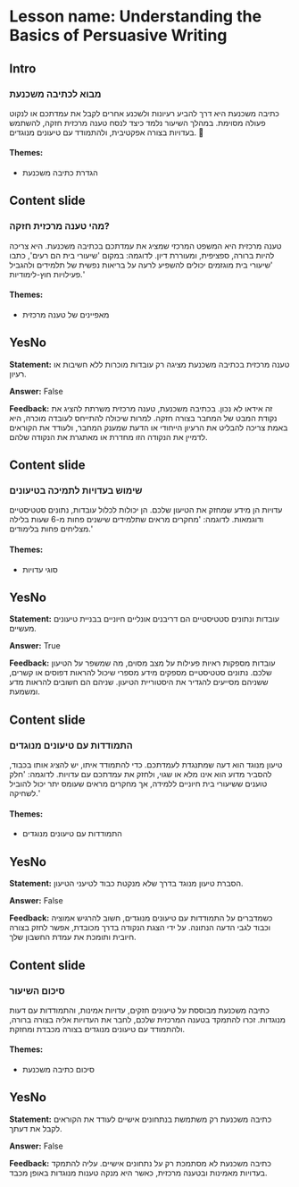 # Lesson name: Understanding the Basics of Persuasive Writing

## Intro

### מבוא לכתיבה משכנעת

כתיבה משכנעת היא דרך להביע רעיונות ולשכנע אחרים לקבל את עמדתכם או לנקוט פעולה מסוימת. במהלך השיעור נלמד כיצד לנסח טענה מרכזית חזקה, להשתמש בעדויות בצורה אפקטיבית, ולהתמודד עם טיעונים מנוגדים. 🚀

#### **Themes:**
- הגדרת כתיבה משכנעת

## Content slide

### מהי טענה מרכזית חזקה?

טענה מרכזית היא המשפט המרכזי שמציג את עמדתכם בכתיבה משכנעת. היא צריכה להיות ברורה, ספציפית, ומעוררת דיון. לדוגמה: במקום 'שיעורי בית הם רעים', כתבו 'שיעורי בית מוגזמים יכולים להשפיע לרעה על בריאות נפשית של תלמידים ולהגביל פעילויות חוץ-לימודיות.'

#### **Themes:**
- מאפיינים של טענה מרכזית

## YesNo

**Statement:** טענה מרכזית בכתיבה משכנעת מציגה רק עובדות מוכרות ללא חשיבות או רעיון.

**Answer:** False

**Feedback:**
זה אידאו לא נכון. בכתיבה משכנעת, טענה מרכזית משרתת להציג את נקודת המבט של המחבר בצורה חזקה. למרות שיכולה להתייחס לעובדה מוכרה, היא באמת צריכה להבליט את הרעיון הייחודי או הדעת שמענק המחבר, ולעודד את הקוראים לדמיין את הנקודה הזו מחדרת או מאתגרת את הנקודה שלהם.


## Content slide

### שימוש בעדויות לתמיכה בטיעונים

עדויות הן מידע שמחזק את הטיעון שלכם. הן יכולות לכלול עובדות, נתונים סטטיסטיים ודוגמאות. לדוגמה: 'מחקרים מראים שתלמידים שישנים פחות מ-6 שעות בלילה מצליחים פחות בלימודים.'

#### **Themes:**
- סוגי עדויות

## YesNo

**Statement:** עובדות ונתונים סטטיסטיים הם דריבנים אונליים חיוניים בבניית טיעונים מעשיים.

**Answer:** True

**Feedback:**
עובדות מספקות ראיות פעילות על מצב מסוים, מה שמשפר על הטיעון שלכם. נתונים סטטיסטיים מספקים מידע מספרי שיכול להראות דפוסים או קשרים, ששניהם מסייעים להגדיר את היסטוריית הטיעון. שניהם הם חשובים להראות מדע ומשמעת.


## Content slide

### התמודדות עם טיעונים מנוגדים

טיעון מנוגד הוא דעה שמתנגדת לעמדתכם. כדי להתמודד איתו, יש להציג אותו בכבוד, להסביר מדוע הוא אינו מלא או שגוי, ולחזק את עמדתכם עם עדויות. לדוגמה: 'חלק טוענים ששיעורי בית חיוניים ללמידה, אך מחקרים מראים שעומס יתר יכול להוביל לשחיקה.'

#### **Themes:**
- התמודדות עם טיעונים מנוגדים

## YesNo

**Statement:** הסברת טיעון מנוגד בדרך שלא מנקטת כבוד לטיעני הטיעון.

**Answer:** False

**Feedback:**
כשמדברים על התמודדות עם טיעונים מנוגדים, חשוב להרגיש אמוציה וכבוד לגבי הדעה הנתונה. על ידי הצגת הנקודה בדרך מכובדת, אפשר לחזק בצורה חיובית ותומכת את עמדת החשבון שלך.


## Content slide

### סיכום השיעור

כתיבה משכנעת מבוססת על טיעונים חזקים, עדויות אמינות, והתמודדות עם דעות מנוגדות. זכרו להתמקד בטענה המרכזית שלכם, לחבר את העדויות אליה בצורה ברורה, ולהתמודד עם טיעונים מנוגדים בצורה מכבדת ומחזקת.

#### **Themes:**
- סיכום כתיבה משכנעת

## YesNo

**Statement:** כתיבה משכנעת רק משתמשת בנתחונים אישיים לעודד את הקוראים לקבל את דעתך.

**Answer:** False

**Feedback:**
כתיבה משכנעת לא מסתמכת רק על נתחונים אישיים. עליה להתמקד בעדויות מאמינות ובטענה מרכזית, כאשר היא מנקה טענות מנוגדות באופן מכבד.

